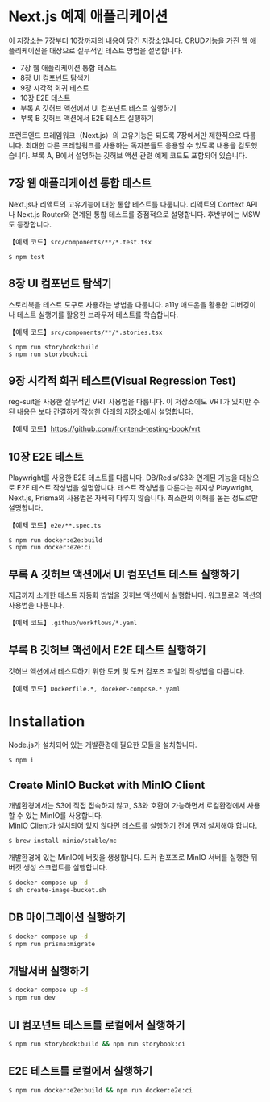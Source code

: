 # Next.js 예제 애플리케이션

이 저장소는 7장부터 10장까지의 내용이 담긴 저장소입니다. CRUD기능을 가진 웹 애플리케이션을 대상으로 실무적인 테스트 방법을 설명합니다.

- 7장 웹 애플리케이션 통합 테스트
- 8장 UI 컴포넌트 탐색기
- 9장 시각적 회귀 테스트
- 10장 E2E 테스트
- 부록 A 깃허브 액션에서 UI 컴포넌트 테스트 실행하기
- 부록 B 깃허브 액션에서 E2E 테스트 실행하기

프런트엔드 프레임워크（Next.js）의 고유기능은 되도록 7장에서만 제한적으로 다룹니다. 최대한 다른 프레임워크를 사용하는 독자분들도 응용할 수 있도록 내용을 검토했습니다. 부록 A, B에서 설명하는 깃허브 액션 관련 예제 코드도 포함되어 있습니다.

## 7장 웹 애플리케이션 통합 테스트

Next.js나 리액트의 고유기능에 대한 통합 테스트를 다룹니다. 리액트의 Context API나 Next.js Router와 연계된 통합 테스트를 중점적으로 설명합니다. 후반부에는 MSW도 등장합니다.

【예제 코드】`src/components/**/*.test.tsx`

```
$ npm test
```

## 8장 UI 컴포넌트 탐색기

스토리북을 테스트 도구로 사용하는 방법을 다룹니다. a11y 애드온을 활용한 디버깅이나 테스트 실행기를 활용한 브라우저 테스트를 학습합니다.

【예제 코드】`src/components/**/*.stories.tsx`

```
$ npm run storybook:build
$ npm run storybook:ci
```

## 9장 시각적 회귀 테스트(Visual Regression Test)

reg-suit을 사용한 실무적인 VRT 사용법을 다룹니다. 이 저장소에도 VRT가 있지만 주된 내용은 보다 간결하게 작성한 아래의 저장소에서 설명합니다.

【예제 코드】https://github.com/frontend-testing-book/vrt

## 10장 E2E 테스트

Playwright를 사용한 E2E 테스트를 다룹니다. DB/Redis/S3와 연계된 기능을 대상으로 E2E 테스트 작성법을 설명합니다. 테스트 작성법을 다룬다는 취지상 Playwright, Next.js, Prisma의 사용법은 자세히 다루지 않습니다. 최소한의 이해를 돕는 정도로만 설명합니다.

【예제 코드】`e2e/**.spec.ts`

```
$ npm run docker:e2e:build
$ npm run docker:e2e:ci
```

## 부록 A 깃허브 액션에서 UI 컴포넌트 테스트 실행하기

지금까지 소개한 테스트 자동화 방법을 깃허브 액션에서 실행합니다. 워크플로와 액션의 사용법을 다룹니다.

【예제 코드】`.github/workflows/*.yaml`

## 부록 B 깃허브 액션에서 E2E 테스트 실행하기

깃허브 액션에서 테스트하기 위한 도커 및 도커 컴포즈 파일의 작성법을 다룹니다.

【예제 코드】`Dockerfile.*, doceker-compose.*.yaml`

# Installation

Node.js가 설치되어 있는 개발환경에 필요한 모듈을 설치합니다.

```bash
$ npm i
```

## Create MinIO Bucket with MinIO Client

개발환경에서는 S3에 직접 접속하지 않고, S3와 호환이 가능하면서 로컬환경에서 사용할 수 있는 MinIO를 사용합니다.  
MinIO Client가 설치되어 있지 않다면 테스트를 실행하기 전에 먼저 설치해야 합니다.

```bash
$ brew install minio/stable/mc
```

개발환경에 있는 MinIO에 버킷을 생성합니다. 도커 컴포즈로 MinIO 서버를 실행한 뒤 버킷 생성 스크립트를 실행합니다.

```bash
$ docker compose up -d
$ sh create-image-bucket.sh
```

## DB 마이그레이션 실행하기

```bash
$ docker compose up -d
$ npm run prisma:migrate
```

## 개발서버 실행하기

```bash
$ docker compose up -d
$ npm run dev
```

## UI 컴포넌트 테스트를 로컬에서 실행하기

```bash
$ npm run storybook:build && npm run storybook:ci
```

## E2E 테스트를 로컬에서 실행하기

```bash
$ npm run docker:e2e:build && npm run docker:e2e:ci
```
